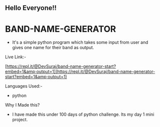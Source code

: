 ## Hello Everyone!!

# **BAND-NAME-GENERATOR**

- It&#39;s a simple python program which takes some input from user and gives one name for their band as output.

Live Link:-

[https://repl.it/@DevSuraj/band-name-generator-start?embed=1&amp;output=1](https://repl.it/@DevSuraj/band-name-generator-start?embed=1&amp;output=1)

Languages Used:-

- python

Why I Made this?

- I have made this under 100 days of python challenge. Its my day 1 mini project.
